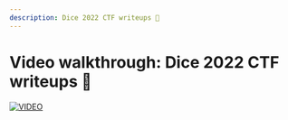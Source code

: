 ```yaml
---
description: Dice 2022 CTF writeups 💜
---
```


# Video walkthrough: Dice 2022 CTF writeups 💜

[![VIDEO](https://img.youtube.com/vi/Og5_5tEg6M0/0.jpg)](https://youtu.be/Og5_5tEg6M0 "Dice 2022: knock-knock (web)")
